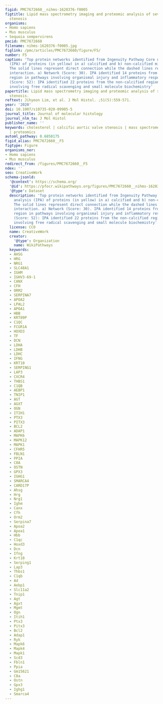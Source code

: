 ```yaml
---
figid: PMC7672660__nihms-1620376-f0005
figtitle: Lipid mass spectrometry imaging and proteomic analysis of severe aortic
  stenosis
organisms:
- Homo sapiens
- Mus musculus
- Sequoia sempervirens
pmcid: PMC7672660
filename: nihms-1620376-f0005.jpg
figlink: /pmc/articles/PMC7672660/figure/F5/
number: F5
caption: 'Top protein networks identified from Ingenuity Pathway Core network analysis
  (IPA) of proteins (in yellow) in a) calcified and b) non-calcified microdomains.
  The solid lines represent direct connection while the dashed lines represent indirect
  interaction. a) Network (Score: 30). IPA identified 14 proteins from the calcified
  region in pathways involving organismal injury and inflammatory response. b) Network
  (Score: 52): IPA identified 22 proteins from the non-calcified region in pathways
  involving free radical scavenging and small molecule biochemistry'
papertitle: Lipid mass spectrometry imaging and proteomic analysis of severe aortic
  stenosis.
reftext: Jihyeon Lim, et al. J Mol Histol. ;51(5):559-571.
year: '2020'
doi: 10.1007/s10735-020-09905-5
journal_title: Journal of molecular histology
journal_nlm_ta: J Mol Histol
publisher_name: ''
keywords: cholesterol | calcific aortic valve stenosis | mass spectrometry imaging
  | proteomics
automl_pathway: 0.6850175
figid_alias: PMC7672660__F5
figtype: Figure
organisms_ner:
- Homo sapiens
- Mus musculus
redirect_from: /figures/PMC7672660__F5
ndex: ''
seo: CreativeWork
schema-jsonld:
  '@context': https://schema.org/
  '@id': https://pfocr.wikipathways.org/figures/PMC7672660__nihms-1620376-f0005.html
  '@type': Dataset
  description: 'Top protein networks identified from Ingenuity Pathway Core network
    analysis (IPA) of proteins (in yellow) in a) calcified and b) non-calcified microdomains.
    The solid lines represent direct connection while the dashed lines represent indirect
    interaction. a) Network (Score: 30). IPA identified 14 proteins from the calcified
    region in pathways involving organismal injury and inflammatory response. b) Network
    (Score: 52): IPA identified 22 proteins from the non-calcified region in pathways
    involving free radical scavenging and small molecule biochemistry'
  license: CC0
  name: CreativeWork
  creator:
    '@type': Organization
    name: WikiPathways
  keywords:
  - AHSG
  - HRG
  - NRG1
  - SLC48A1
  - IGHM
  - IGHV3-69-1
  - CANX
  - CFH
  - ORM2
  - SERPINA7
  - APOA2
  - LPAL2
  - APOA1
  - HBB
  - KRT89P
  - C1QC
  - FCGR1A
  - HOXD3
  - TF
  - DCN
  - LDHA
  - LDHB
  - LDHC
  - IFNG
  - KRT10
  - SERPING1
  - LAP3
  - CXCR4
  - THBS1
  - C1QB
  - AEBP1
  - TNIP1
  - AGT
  - AGXT
  - OGN
  - ITIH1
  - PTX3
  - PITX3
  - BCL2
  - ADAP1
  - MAPK6
  - MAPK12
  - MAPK1
  - CFHR5
  - FBLN1
  - PPIA
  - C8A
  - OSTN
  - GPX3
  - IGHG1
  - SMARCA4
  - CARD17P
  - Ahsg
  - Hrg
  - Nrg1
  - Ighm
  - Canx
  - Cfh
  - Orm2
  - Serpina7
  - Apoa2
  - Apoa1
  - Hbb
  - C1qc
  - Hoxd3
  - Dcn
  - Ifng
  - Krt10
  - Serping1
  - Lap3
  - Thbs1
  - C1qb
  - Ad
  - Aebp1
  - Slc11a2
  - Tnip1
  - Agt
  - Agxt
  - Mgmt
  - Ogn
  - Itih1
  - Ptx3
  - Pitx3
  - Bcl2
  - Adap1
  - Ryk
  - Mapk6
  - Mapk4
  - Mapk1
  - Scd3
  - Fbln1
  - Ppia
  - Gm15621
  - C8a
  - Ostn
  - Gpx3
  - Ighg1
  - Smarca4
---
```

